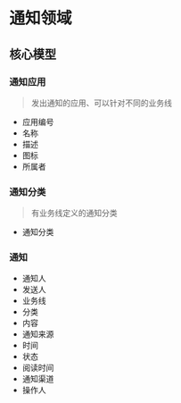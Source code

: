 # 通知领域

## 核心模型

### 通知应用
> 发出通知的应用、可以针对不同的业务线
- 应用编号
- 名称
- 描述
- 图标
- 所属者

### 通知分类
> 有业务线定义的通知分类
- 通知分类

### 通知
- 通知人
- 发送人
- 业务线
- 分类
- 内容
- 通知来源
- 时间
- 状态
- 阅读时间
- 通知渠道
- 操作人
